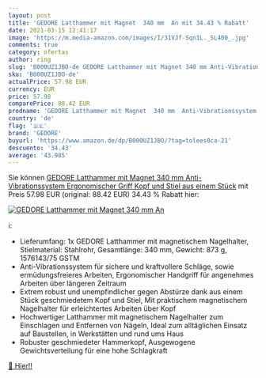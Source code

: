 ```yaml
---
layout: post
title: 'GEDORE Latthammer mit Magnet  340 mm  An mit 34.43 % Rabatt'
date: 2021-03-15 12:41:17
image: 'https://m.media-amazon.com/images/I/31VJf-Sqn1L._SL400_.jpg'
comments: true
category: ofertas
author: ring
slug: 'B000UZ1JBO-de GEDORE Latthammer mit Magnet 340 mm Anti-Vibrationssystem...'
sku: 'B000UZ1JBO-de'
actualPrice: 57.98 EUR
currency: EUR
price: 57.98
comparePrice: 88.42 EUR
prodname: 'GEDORE Latthammer mit Magnet  340 mm  Anti-Vibrationssystem  Ergonomischer Griff  Kopf und Stiel aus einem Stück'
country: 'de'
flag: '🇩🇪'
brand: 'GEDORE'
buyurl: 'https://www.amazon.de/dp/B000UZ1JBO/?tag=tolees0ca-21'
descuento: '34.43'
average: '43.985'
---
```


Sie können [GEDORE Latthammer mit Magnet  340 mm  Anti-Vibrationssystem  Ergonomischer Griff  Kopf und Stiel aus einem Stück](https://www.amazon.de/dp/B000UZ1JBO/?tag=tolees0ca-21) mit Preis 57.98 EUR (original: 88.42 EUR) 34.43 % Rabatt hier:

[![GEDORE Latthammer mit Magnet  340 mm  An](https://m.media-amazon.com/images/I/31VJf-Sqn1L._SL400_.jpg)](https://www.amazon.de/dp/B000UZ1JBO/?tag=tolees0ca-21)

ℹ️:

- Lieferumfang: 1x GEDORE Latthammer mit magnetischem Nagelhalter, Stielmaterial: Stahlrohr, Gesamtlänge: 340 mm, Gewicht: 873 g, 1576143/75 GSTM
- Anti-Vibrationssystem für sichere und kraftvollere Schläge, sowie ermüdungsfreieres Arbeiten, Ergonomischer Handgriff für angenehmes Arbeiten über längeren Zeitraum
- Extrem robust und unempfindlicher gegen Abstürze dank aus einem Stück geschmiedetem Kopf und Stiel, Mit praktischem magnetischem Nagelhalter für erleichtertes Arbeiten über Kopf
- Hochwertiger Latthammer mit magnetischem Nagelhalter zum Einschlagen und Entfernen von Nägeln, Ideal zum alltäglichen Einsatz auf Baustellen, in Werkstätten und rund ums Haus
- Robuster geschmiedeter Hammerkopf, Ausgewogene Gewichtsverteilung für eine hohe Schlagkraft

[🛒 Hier!!](https://www.amazon.de/dp/B000UZ1JBO/?tag=tolees0ca-21)
